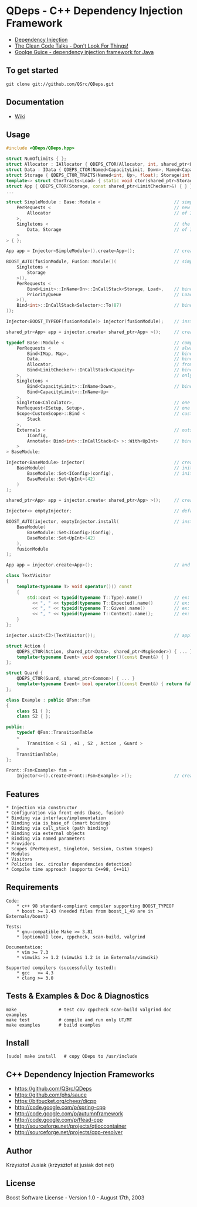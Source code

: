 QDeps - C++ Dependency Injection Framework
================================
* [Dependency Injection](http://en.wikipedia.org/wiki/Dependency_injection)
* [The Clean Code Talks - Don't Look For Things!](http://www.youtube.com/watch?v=RlfLCWKxHJ0&feature=BFa&list=PLED6CA927B41FF5BD)
* [Goolge Guice - dependency injection framework for Java ](http://code.google.com/p/google-guice/)

To get started
-----
`git clone git://github.com/QSrc/QDeps.git`

Documentation
-----
* [Wiki](http://qsrc.github.com/QDeps)

Usage
-----

``` C++
#include <QDeps/QDeps.hpp>

struct NumOfLimits { };
struct Allocator : IAllocator { QDEPS_CTOR(Allocator, int, shared_ptr<Load>) { } };
struct Data : IData { QDEPS_CTOR(Named<CapacityLimit, Down>, Named<CapacityLimit, Up>) { } };
struct Storage { QDEPS_CTOR_TRAITS(Named<int, Up>, float); Storage(int, float) { } };
template<> struct CtorTraits<Load> { static void ctor(shared_ptr<Storage>); };
struct App { QDEPS_CTOR(Storage, const shared_ptr<LimitChecker>&) { } };
...
```

``` C++
struct SimpleModule : Base::Module <                            // simple module
    PerRequests <                                               // new instance each time
        Allocator                                               // of IAllocator -> Allocator
    >,
    Singletons <                                                // the same instance
        Data, Storage                                           // of IData->Data, Storage
    >
> { };

App app = Injector<SimpleModule>().create<App>();               // create App and all dependencies
```

``` C++
BOOST_AUTO(fusionModule, Fusion::Module()(                      // simple fusion module
    Singletons <
        Storage
    >(),
    PerRequests <
        Bind<Limit>::InName<On>::InCallStack<Storage, Load>,    // bind (in name) only when Storage and
        PriorityQueue                                           // Load were created in given order
    >(),
    Bind<int>::InCallStack<Selector>::To(87)                    // bind external value
));

Injector<BOOST_TYPEOF(fusionModule)> injector(fusionModule);    // install fusion module

shared_ptr<App> app = injector.create< shared_ptr<App> >();     // create App as shared_ptr
```

``` C++
typedef Base::Module <                                          // complex base module
    PerRequests <                                               // always new instance
        Bind<IMap, Map>,                                        // bind IMap to Map implementation
        Data,                                                   // bind Data to interface
        Allocator,                                              // from which Data is inhereting
        Bind<LimitChecker>::InCallStack<Capacity>               // bind implementation LimitChecker
    >,                                                          // only when Capacity class is created
    Singletons <
        Bind<CapacityLimit>::InName<Down>,                      // bind using Named parameter
        Bind<CapacityLimit>::InName<Up>
    >,
    Singleton<Calculator>,                                      // one line notation - Singleton
    PerRequest<ISetup, Setup>,                                  // one line notation - PerRequest
    Scope<CustomScope>::Bind <                                  // custom scope
        Stack
    >,
    Externals <                                                 // outside objects
        IConfig,
        Annotate< Bind<int>::InCallStack<C> >::With<UpInt>      // bind to annotation - simplify setting
    >
> BaseModule;

Injector<BaseModule> injector(                                  // create injector from 2 modules
    BaseModule(                                                 // initialize BaseModule externals
        BaseModule::Set<IConfig>(config),                       // initialize IConfig by Config
        BaseModule::Set<UpInt>(42)
    )
);

shared_ptr<App> app = injector.create< shared_ptr<App> >();     // create App as shared_ptr
```

``` C++
Injector<> emptyInjector;                                       // default empty injector

BOOST_AUTO(injector, emptyInjector.install(                     // install 2 modules
    BaseModule(
        BaseModule::Set<IConfig>(Config),
        BaseModule::Set<UpInt>(42)
    ),
    fusionModule
);

App app = injector.create<App>();                               // and create App as lvalue
```

``` C++
class TextVisitor
{
    template<typename T> void operator()() const
    {
        std::cout << typeid(typename T::Type).name()            // ex: boost::shared_ptr<I>
          << ", " << typeid(typename T::Expected).name()        // ex: I
          << ", " << typeid(typename T::Given).name()           // ex: Impl
          << ", " << typeid(typename T::Context).name();        // ex: vector<C1, C2>
    }
};

injector.visit<C3>(TextVisitor());                              // apply TextVisitor for C3
```

``` C++
struct Action {
    QDEPS_CTOR(Action, shared_ptr<Data>, shared_ptr<MsgSender>) { ... }
    template<typename Event> void operator()(const Event&) { }
};

struct Guard {
    QDEPS_CTOR(Guard, shared_ptr<Common>) { ... }
    template<typename Event> bool operator()(const Event&) { return false; }
};

class Example : public QFsm::Fsm
{
    class S1 { };
    class S2 { };

public:
    typedef QFsm::TransitionTable
    <
        Transition < S1 , e1 , S2 , Action , Guard >
    >
    TransitionTable;
};

Front::Fsm<Example> fsm =
    Injector<>().create<Front::Fsm<Example> >();                // create fsm with actions and guards
```
Features
-----
    * Injection via constructor
    * Configuration via front ends (base, fusion)
    * Binding via interface/implementation
    * Binding via is_base_of (smart binding)
    * Binding via call_stack (path binding)
    * Binding via external objects
    * Binding via named parameters
    * Providers
    * Scopes (PerRequest, Singleton, Session, Custom Scopes)
    * Modules
    * Visitors
    * Policies (ex. circular dependencies detection)
    * Compile time approach (supports C++98, C++11)

Requirements
------------
    Code:
        * c++ 98 standard-compliant compiler supporting BOOST_TYPEOF
        * boost >= 1.43 (needed files from boost_1_49 are in Externals/boost)

    Tests:
        * gnu-compatible Make >= 3.81
        * [optional] lcov, cppcheck, scan-build, valgrind

    Documentation:
        * vim >= 7.3
        * vimwiki >= 1.2 (vimwiki 1.2 is in Externals/vimwiki)

    Supported compilers (successfully tested):
        * gcc   >= 4.3
        * clang >= 3.0

Tests & Examples & Doc & Diagnostics
------------
    make                # test cov cppcheck scan-build valgrind doc examples
    make test           # compile and run only UT/MT
    make examples       # build examples

Install
------------
    [sudo] make install   # copy QDeps to /usr/include

C++ Dependency Injection Frameworks
------------
* https://github.com/QSrc/QDeps
* https://github.com/phs/sauce
* https://bitbucket.org/cheez/dicpp
* http://code.google.com/p/spring-cpp
* http://code.google.com/p/autumnframework
* http://code.google.com/p/ffead-cpp
* http://sourceforge.net/projects/qtioccontainer
* http://sourceforge.net/projects/cpp-resolver

Author
------
Krzysztof Jusiak (krzysztof at jusiak dot net)

License
-------
Boost Software License - Version 1.0 - August 17th, 2003

